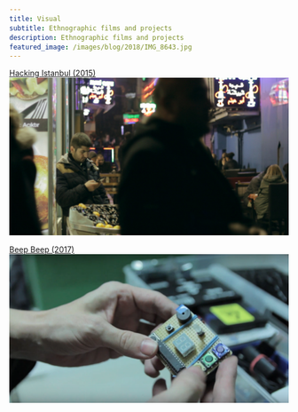 ```yaml
---
title: Visual
subtitle: Ethnographic films and projects
description: Ethnographic films and projects
featured_image: /images/blog/2018/IMG_8643.jpg
---
```


[Hacking Istanbul (2015)](https://timschuetz.github.io/project/hacking-istanbul)
![](/images/visual/hacking-istanbul-1.jpg)

[Beep Beep (2017)](https://timschuetz.github.io/project/beep-beep)
![](/images/visual/beep-beep-2.png)
